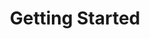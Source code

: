 ---
cloudinary_convert: false
cover: http://media.codingcat.dev/image/upload/v1632871888/main-codingcatdev-photo/d02eg4urtd5cgtuquxtw.png
excerpt: We setup and initialize Next.js
published: published
slug: nextjs-getting-started
start: June 1, 2022
title: Getting Started
---